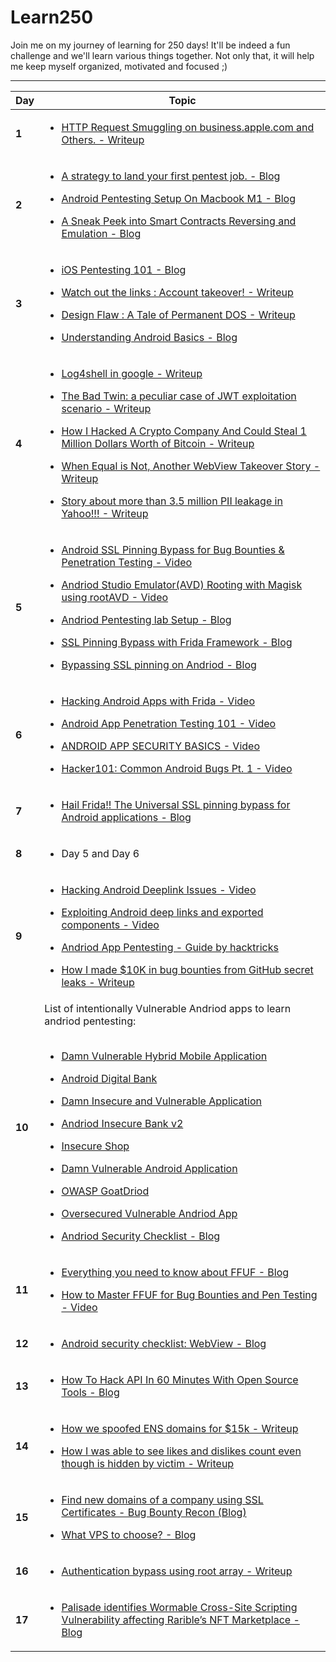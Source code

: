 # Learn250

Join me on my journey of learning for 250 days! It'll be indeed a fun challenge and we'll learn various things together. Not only that, it will help me keep myself organized, motivated and focused ;)
 

-------
Day | Topic
------- | ---
**1** | [<ul><li>HTTP Request Smuggling on business.apple.com and Others. - Writeup</li></ul>](https://medium.com/@StealthyBugs/http-request-smuggling-on-business-apple-com-and-others-2c43e81bcc52)
**2**|[<ul><li>A strategy to land your first pentest job. - Blog</li></ul>](https://blog.pentesterlab.com/a-strategy-to-land-your-first-pentest-job-25209a351689)[<ul><li>Android Pentesting Setup On Macbook M1 - Blog</li></ul>](https://magarajay538.medium.com/android-pentesting-setup-on-macbook-m1-d2f1f0a8db4b)[<ul><li>A Sneak Peek into Smart Contracts Reversing and Emulation - Blog</li></ul>](https://www.shielder.com/blog/2022/04/a-sneak-peek-into-smart-contracts-reversing-and-emulation/)
**3**|[<ul><li>iOS Pentesting 101 - Blog </li></ul>](https://www.cobalt.io/blog/ios-pentesting-101)[<ul><li>Watch out the links : Account takeover! - Writeup</li></ul>](https://medium.com/@akashhamal0x01/watch-out-the-links-account-takeover-32b9315390a7)[<ul><li>Design Flaw : A Tale of Permanent DOS - Writeup</li></ul>](https://medium.com/@akashhamal0x01/design-flaw-a-tale-of-permanent-dos-a9ef05181083)[<ul><li>Understanding Android Basics - Blog</li></ul>](https://payatu.com/blog/amit/Need-to-know-Android)
**4**|[<ul><li>Log4shell in google - Writeup</li></ul>](https://medium.com/@amnotacat/log4shell-in-google-1337-00-144684269bf8)[<ul><li>The Bad Twin: a peculiar case of JWT exploitation scenario - Writeup</li></ul>](https://medium.com/@sandh0t/the-bad-twin-a-peculiar-case-of-jwt-exploitation-scenario-1efa03e891c0)[<ul><li>How I Hacked A Crypto Company And Could Steal 1 Million Dollars Worth of Bitcoin - Writeup</li></ul>](https://zoidsec.medium.com/how-i-hacked-a-crypto-company-and-could-steal-1-million-dollars-worth-of-bitcoin-3174434b382c)[<ul><li>When Equal is Not, Another WebView Takeover Story - Writeup</li></ul>](https://valsamaras.medium.com/when-equal-is-not-another-webview-takeover-story-730be8d6e202)[<ul><li>Story about more than 3.5 million PII leakage in Yahoo!!! - Writeup</ul></li>](https://dhakalbibek.medium.com/story-about-more-than-3-5-million-pii-leakage-in-yahoo-3a530210dcc6)
**5**|[<ul><li>Android SSL Pinning Bypass for Bug Bounties & Penetration Testing - Video</li></ul>](https://www.youtube.com/watch?v=ENyEcwLaz-A&t=245s&ab_channel=HacktifyCyberSecurity)[<ul><li>Andriod Studio Emulator(AVD) Rooting with Magisk using rootAVD - Video</li></ul>](https://www.youtube.com/watch?v=JR4gDRYzY2c&ab_channel=AndroidAppSec)[<ul><li>Andriod Pentesting lab Setup - Blog</li></ul>](https://payatu.com/blog/amit/android_pentesting_lab)[<ul><li>SSL Pinning Bypass with Frida Framework - Blog</li></ul>](https://medium.com/@pranavggang/ssl-pinning-bypass-with-frida-framework-6fb71ca43e33)[<ul><li>Bypassing SSL pinning on Andriod - Blog</ul>](https://joshspicer.com/ssl-pinning-android)
**6**|[<ul><li>Hacking Android Apps with Frida - Video</li></ul>](https://www.youtube.com/watch?v=iMNs8YAy6pk&ab_channel=sambal0x)[<ul><li>Android App Penetration Testing 101 - Video</li></ul>](https://www.youtube.com/watch?v=2uwhrfXCl4I&t=584s&ab_channel=WildWestHackin%27Fest)[<ul><li>ANDROID APP SECURITY BASICS - Video</li></ul>](https://www.youtube.com/watch?v=a8Gh7d8GebA&ab_channel=FarahHawa)[<ul><li>Hacker101: Common Android Bugs Pt. 1 - Video</li></ul>](https://www.youtube.com/watch?v=sQ_34dI_geU&ab_channel=HackerOne)
**7**|[<ul><li>Hail Frida!! The Universal SSL pinning bypass for Android applications - Blog</li></ul>](https://infosecwriteups.com/hail-frida-the-universal-ssl-pinning-bypass-for-android-e9e1d733d29)
**8**|<ul><li>Day 5 and Day 6</li></ul>
**9**|[<ul><li>Hacking Android Deeplink Issues - Video</li></ul>](https://www.youtube.com/watch?v=jn2qkLH_wjU&t=1412s&ab_channel=HackingSimplified)[<ul><li>Exploiting Android deep links and exported components - Video</li></ul>](https://www.youtube.com/watch?v=lg1sN8njSYs&t=1344s&ab_channel=B3nacSec)[<ul><li>Andriod App Pentesting - Guide by hacktricks</li></ul>](https://book.hacktricks.xyz/mobile-apps-pentesting/android-app-pentesting)[<ul><li>How I made $10K in bug bounties from GitHub secret leaks - Writeup</li></ul>](https://tillsongalloway.com/finding-sensitive-information-on-github/index.html)
**10**|List of intentionally Vulnerable Andriod apps to learn andriod pentesting:<br><br>[<ul><li>Damn Vulnerable Hybrid Mobile Application</li></ul>](https://github.com/logicalhacking/DVHMA)[<ul><li>Android Digital Bank</li></ul>](https://github.com/CyberScions/Digitalbank)[<ul><li>Damn Insecure and Vulnerable Application</li></ul>](https://github.com/payatu/diva-android)[<ul><li>Andriod Insecure Bank v2</li></ul>](https://github.com/dineshshetty/Android-InsecureBankv2)[<ul><li>Insecure Shop</li></ul>](https://github.com/optiv/InsecureShop)[<ul><li>Damn Vulnerable Android Application</li></ul>](https://code.google.com/archive/p/dvaa/)[<ul><li>OWASP GoatDriod</li></ul>](https://github.com/jackMannino/OWASP-GoatDroid-Project)[<ul><li>Oversecured Vulnerable Andriod App</li></ul>](https://github.com/oversecured/ovaa)[<ul><li>Andriod Security Checklist - Blog</li></ul>](https://blog.oversecured.com/)
**11**|[<ul><li>Everything you need to know about FFUF - Blog</li></ul>](https://codingo.io/tools/ffuf/bounty/2020/09/17/everything-you-need-to-know-about-ffuf.html)[<ul><li>How to Master FFUF for Bug Bounties and Pen Testing - Video</li></ul>](https://www.youtube.com/watch?v=iLFkxAmwXF0&ab_channel=codingo)
**12**|[<ul><li>Android security checklist: WebView - Blog</li></ul>](https://blog.oversecured.com/Android-security-checklist-webview/)
**13**|[<ul><li>How To Hack API In 60 Minutes With Open Source Tools - Blog</li></ul>](https://www.wallarm.com/what/how-to-hack-api-in-60-minutes-with-open-source)
**14**|[<ul><li>How we spoofed ENS domains for $15k - Writeup</li></ul>](https://medium.com/@hacxyk/how-we-spoofed-ens-domains-52acea2079f6)[<ul><li>How I was able to see likes and dislikes count even though is hidden by victim - Writeup</li></ul>](https://bloggerrando.blogspot.com/2022/04/15-1.html)
**15**|[<ul><li>Find new domains of a company using SSL Certificates - Bug Bounty Recon (Blog)</li></ul>](https://www.cyberick.com/post/find-new-domains-of-a-company-using-ssl-certificates-bug-bounty-recon)[<ul><li>What VPS to choose? - Blog</li></ul>](https://zonduu.medium.com/what-vps-to-choose-1631f059b0a)
**16**|[<ul><li>Authentication bypass using root array -  Writeup </li></ul>](https://infosecwriteups.com/authentication-bypass-using-root-array-4a179242b9f7)
**17**|[<ul><li>Palisade identifies Wormable Cross-Site Scripting Vulnerability affecting Rarible’s NFT Marketplace - Blog</li></ul>](https://palisade.consulting/blog/rarible-vulnerability)

